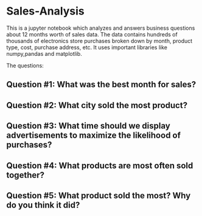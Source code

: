 # Sales-Analysis
This is a jupyter notebook which analyzes and answers business questions about 12 months worth of sales data.
The data contains hundreds of thousands of electronics store purchases broken down by month, product type, cost, purchase address, etc. 
It uses important libraries like numpy,pandas and matplotlib.

The questions:
## Question #1: What was the best month for sales?
## Question #2: What city sold the most product?
## Question #3: What time should we display advertisements to maximize the likelihood of purchases?
## Question #4: What products are most often sold together? 
## Question #5: What product sold the most? Why do you think it did?
